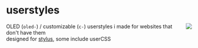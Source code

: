 # userstyles

<img src="https://github.com/user-attachments/assets/529b20f5-34ba-4b2b-ab08-68b0284588ad" align="right">

OLED (`oled-`) / customizable (`c-`) userstyles i made for websites that don't have them <br>
designed for [stylus](https://github.com/openstyles/stylus), some include userCSS <br>
